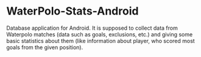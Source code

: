 WaterPolo-Stats-Android
=======================


Database application for Android. It is supposed to collect data from Waterpolo matches (data such as goals, exclusions,
etc.)
and giving some basic statistics about them (like information about player, who scored most goals from the given
position).

